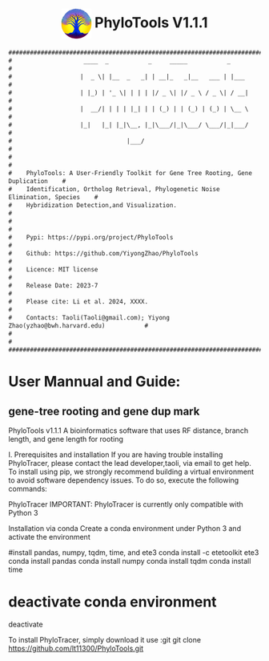 
<div align="center">
  
# <img src="logo/PhyloTools_logo.jpg" width="60" height="60" align="center"> PhyloTools V1.1.1 </div> 

```
#####################################################################################
#                    ____  _           _     _____           _                      #
#                   |  _ \| |__  _   _| | __|_   _|__   ___ | |___                  #
#                   | |_) | '_ \| | | | |/ _ \| |/ _ \ / _ \| / __|                 #
#                   |  __/| | | | |_| | | (_) | | (_) | (_) | \__ \                 #
#                   |_|   |_| |_|\__, |_|\___/|_|\___/ \___/|_|___/                 #
#                                |___/                                              #
#                                                                                   #
#    PhyloTools: A User-Friendly Toolkit for Gene Tree Rooting, Gene Duplication    #
#    Identification, Ortholog Retrieval, Phylogenetic Noise Elimination, Species    #
#    Hybridization Detection,and Visualization.                                     #
#                                                                                   #
#    Pypi: https://pypi.org/project/PhyloTools                                      #
#    Github: https://github.com/YiyongZhao/PhyloTools                               #
#    Licence: MIT license                                                           #
#    Release Date: 2023-7                                                           #
#    Please cite: Li et al. 2024, XXXX.                                             #
#    Contacts: Taoli(Taoli@gmail.com); Yiyong Zhao(yzhao@bwh.harvard.edu)           #
#                                                                                   #
#####################################################################################
```


# User Mannual and Guide:
## gene-tree rooting and gene dup mark

PhyloTools v1.1.1
A bioinformatics software that uses RF distance, branch length, and gene length for rooting

I. Prerequisites and installation
If you are having trouble installing PhyloTracer, please contact the lead developer,taoli, via email to get help.
To install using pip, we strongly recommend building a virtual environment to avoid software dependency issues. To do so, execute the following commands:

PhyloTracer
IMPORTANT: PhyloTracer is currently only compatible with Python 3

Installation via conda
Create a conda environment under Python 3 and activate the environment

#install pandas, numpy, tqdm, time, and ete3
conda install -c etetoolkit ete3
conda install pandas
conda install numpy
conda install tqdm
conda install time

# deactivate conda environment
deactivate

To install PhyloTracer, simply download it use :git
git clone https://github.com/lt11300/PhyloTools.git
